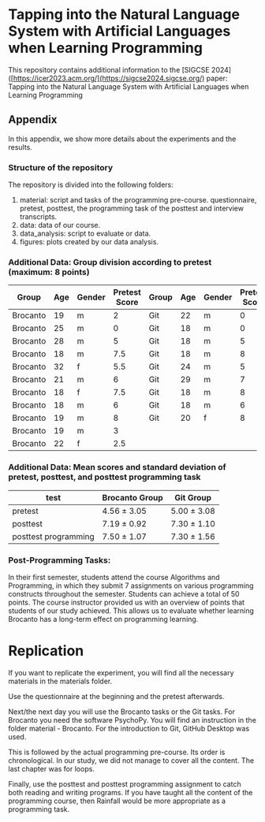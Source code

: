 # Tapping into the Natural Language System with Artificial Languages when Learning Programming

This repository contains additional information to the [SIGCSE 2024]([https://icer2023.acm.org/](https://sigcse2024.sigcse.org/) paper:  
Tapping into the Natural Language System with Artificial Languages when Learning Programming


## Appendix
In this appendix, we show more details about the experiments and the results.

### Structure of the repository
The repository is divided into the following folders: 

1. material: script and tasks of the programming pre-course. questionnaire, pretest, posttest, the programming task of the posttest and interview transcripts.
2. data: data of our course.
3. data_analysis: script to evaluate or data. 
4. figures: plots created by our data analysis.


### Additional Data: Group division according to pretest (maximum: 8 points)
| Group       | Age | Gender | Pretest Score | Group | Age | Gender | Pretest Score |
|-------------|-----|--------|---------------|-------|-----|--------|---------------|
| Brocanto    | 19  | m      | 2             | Git   | 22  | m      | 0             |
| Brocanto    | 25  | m      | 0             | Git   | 18  | m      | 0             |
| Brocanto    | 28  | m      | 5             | Git   | 18  | m      | 5             |
| Brocanto    | 18  | m      | 7.5           | Git   | 18  | m      | 8             |
| Brocanto    | 32  | f      | 5.5           | Git   | 24  | m      | 5             |
| Brocanto    | 21  | m      | 6             | Git   | 29  | m      | 7             |
| Brocanto    | 18  | f      | 7.5           | Git   | 18  | m      | 8             |
| Brocanto    | 18  | m      | 6             | Git   | 18  | m      | 6             |
| Brocanto    | 19  | m      | 8             | Git   | 20  | f      | 8             |
| Brocanto    | 19  | m      | 3             |
| Brocanto    | 22  | f      | 2.5           |


### Additional Data: Mean scores and standard deviation of pretest, posttest, and posttest programming task
| test                 | Brocanto Group | Git Group  |
|----------------------|----------------|------------|
| pretest              | 4.56 ± 3.05    | 5.00 ± 3.08 |
| posttest             | 7.19 ± 0.92    | 7.30 ± 1.10 |
| posttest programming | 7.50 ± 1.07    | 7.30 ± 1.56 |


### Post-Programming Tasks: 
In their first semester, students attend the course Algorithms and Programming, in which they submit 7 assignments on various programming constructs throughout the semester. Students can achieve a total of 50 points. The course instructor provided us with an overview of points that students of our study achieved. This allows us to evaluate whether learning Brocanto has a long-term effect on programming learning.

# Replication

If you want to replicate the experiment, you will find all the necessary materials in the materials folder. 

Use the questionnaire at the beginning and the pretest afterwards. 

Next/the next day you will use the Brocanto tasks or the Git tasks. For Brocanto you need the software PsychoPy. You will find an instruction in the folder material - Brocanto. For the introduction to Git, GitHub Desktop was used. 

This is followed by the actual programming pre-course. Its order is chronological. In our study, we did not manage to cover all the content. The last chapter was for loops. 

Finally, use the posttest and posttest programming assignment to catch both reading and writing programs. If you have taught all the content of the programming course, then Rainfall would be more appropriate as a programming task. 
